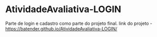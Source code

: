 # AtividadeAvaliativa-LOGIN
 Parte de login e cadastro como parte do projeto final.
link do projeto - https://batender.github.io/AtividadeAvaliativa-LOGIN/
